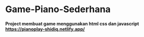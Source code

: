 # Game-Piano-Sederhana
<bold><h4>Project membuat game menggunakan html css dan javascript https://pianoplay-shidiq.netlify.app/</h4></bold>
